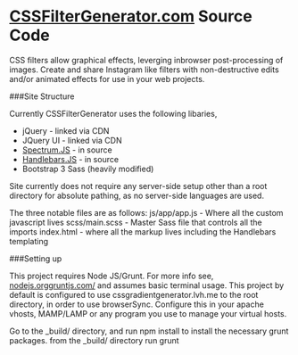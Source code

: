 # [CSSFilterGenerator.com](http://www.cssfiltergenerator.com/) Source Code

CSS filters allow graphical effects, leverging inbrowser post-processing of images. Create and share Instagram like filters with non-destructive edits and/or animated effects for use in your web projects.


###Site Structure

Currently CSSFilterGenerator uses the following libaries,
* jQuery - linked via CDN
* JQuery UI - linked via CDN
* [Spectrum.JS](https://bgrins.github.io/spectrum/) - in source
* [Handlebars.JS](http://handlebarsjs.com/) - in source
* Bootstrap 3 Sass (heavily modified)

Site currently does not require any server-side setup other than a root directory for absolute pathing, as no server-side languages are used.

The three notable files are as follows:
js/app/app.js - Where all the custom javascript lives
scss/main.scss - Master Sass file that controls all the imports 
index.html - where all the markup lives including the Handlebars templating

###Setting up

This project requires Node JS/Grunt. For more info see, [nodejs.org](https://nodejs.org/en/)[gruntjs.com/](http://gruntjs.com/) and assumes basic terminal usage.
This project by default is configured to use cssgradientgenerator.lvh.me to the root directory, in order to use browserSync. Configure this in your apache vhosts, MAMP/LAMP or any program you use to manage your virtual hosts. 

Go to the _build/ directory, and run npm install to install the necessary grunt packages.
from the _build/ directory run grunt
